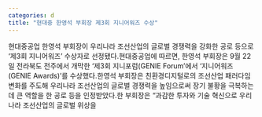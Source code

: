 ```yaml
---
categories: d
title: "현대중 한영석 부회장 제3회 지니어워즈 수상"
---
```

현대중공업 한영석 부회장이 우리나라 조선산업의 글로벌 경쟁력을 강화한 공로 등으로 ‘제3회 지니어워즈’ 수상자로 선정됐다.현대중공업에 따르면, 한영석 부회장은 9월 22일 전라북도 전주에서 개막한 ‘제3회 지니포럼(GENIE Forum’에서 ‘지니어워즈(GENIE Awards)’를 수상했다.한영석 부회장은 친환경디지털로의 조선산업 패러다임 변화를 주도해 우리나라 조선산업의 글로벌 경쟁력을 높임으로써 장기 불황을 극복하는데 큰 역할을 한 공로 등을 인정받았다.한 부회장은 “과감한 투자와 기술 혁신으로 우리나라 조선산업의 글로벌 위상을